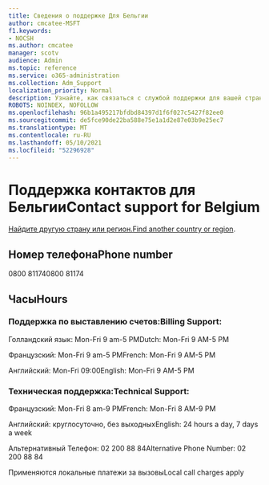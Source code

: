 ```yaml
---
title: Сведения о поддержке Для Бельгии
author: cmcatee-MSFT
f1.keywords:
- NOCSH
ms.author: cmcatee
manager: scotv
audience: Admin
ms.topic: reference
ms.service: o365-administration
ms.collection: Adm_Support
localization_priority: Normal
description: Узнайте, как связаться с службой поддержки для вашей страны или региона.
ROBOTS: NOINDEX, NOFOLLOW
ms.openlocfilehash: 96b1a495217bfdbd84397d1f6f027c5427f82ee0
ms.sourcegitcommit: de5fce90de22ba588e75e1a1d2e87e03b9e25ec7
ms.translationtype: MT
ms.contentlocale: ru-RU
ms.lasthandoff: 05/10/2021
ms.locfileid: "52296928"
---
```

# <a name="contact-support-for-belgium"></a><span data-ttu-id="42b09-103">Поддержка контактов для Бельгии</span><span class="sxs-lookup"><span data-stu-id="42b09-103">Contact support for Belgium</span></span>

<span data-ttu-id="42b09-104">[Найдите другую страну или регион.](../../business-video/get-help-support.md)</span><span class="sxs-lookup"><span data-stu-id="42b09-104">[Find another country or region](../../business-video/get-help-support.md).</span></span>

## <a name="phone-number"></a><span data-ttu-id="42b09-105">Номер телефона</span><span class="sxs-lookup"><span data-stu-id="42b09-105">Phone number</span></span>
<span data-ttu-id="42b09-106">0800 81174</span><span class="sxs-lookup"><span data-stu-id="42b09-106">0800 81174</span></span>

## <a name="hours"></a><span data-ttu-id="42b09-107">Часы</span><span class="sxs-lookup"><span data-stu-id="42b09-107">Hours</span></span>
### <a name="billing-support"></a><span data-ttu-id="42b09-108">Поддержка по выставлению счетов:</span><span class="sxs-lookup"><span data-stu-id="42b09-108">Billing Support:</span></span>

<span data-ttu-id="42b09-109">Голландский язык: Mon-Fri 9 am-5 PM</span><span class="sxs-lookup"><span data-stu-id="42b09-109">Dutch: Mon-Fri 9 AM-5 PM</span></span>

<span data-ttu-id="42b09-110">Французский: Mon-Fri 9 am-5 PM</span><span class="sxs-lookup"><span data-stu-id="42b09-110">French: Mon-Fri 9 AM-5 PM</span></span>

<span data-ttu-id="42b09-111">Английский: Mon-Fri 09:00</span><span class="sxs-lookup"><span data-stu-id="42b09-111">English: Mon-Fri 9 AM-5 PM</span></span>

### <a name="technical-support"></a><span data-ttu-id="42b09-112">Техническая поддержка:</span><span class="sxs-lookup"><span data-stu-id="42b09-112">Technical Support:</span></span>

<span data-ttu-id="42b09-113">Французский: Mon-Fri 8 am-9 PM</span><span class="sxs-lookup"><span data-stu-id="42b09-113">French: Mon-Fri 8 AM-9 PM</span></span>

<span data-ttu-id="42b09-114">Английский: круглосуточно, без выходных</span><span class="sxs-lookup"><span data-stu-id="42b09-114">English: 24 hours a day, 7 days a week</span></span>

<span data-ttu-id="42b09-115">Альтернативный Телефон: 02 200 88 84</span><span class="sxs-lookup"><span data-stu-id="42b09-115">Alternative Phone Number: 02 200 88 84</span></span>

<span data-ttu-id="42b09-116">Применяются локальные платежи за вызовы</span><span class="sxs-lookup"><span data-stu-id="42b09-116">Local call charges apply</span></span>
